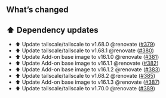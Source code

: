 ## What’s changed

## ⬆️ Dependency updates

- ⬆️ Update tailscale/tailscale to v1.68.0 @renovate ([#379](https://github.com/hassio-addons/addon-tailscale/pull/379))
- ⬆️ Update tailscale/tailscale to v1.68.1 @renovate ([#380](https://github.com/hassio-addons/addon-tailscale/pull/380))
- ⬆️ Update Add-on base image to v16.1.0 @renovate ([#381](https://github.com/hassio-addons/addon-tailscale/pull/381))
- ⬆️ Update Add-on base image to v16.1.1 @renovate ([#382](https://github.com/hassio-addons/addon-tailscale/pull/382))
- ⬆️ Update Add-on base image to v16.1.2 @renovate ([#383](https://github.com/hassio-addons/addon-tailscale/pull/383))
- ⬆️ Update tailscale/tailscale to v1.68.2 @renovate ([#385](https://github.com/hassio-addons/addon-tailscale/pull/385))
- ⬆️ Update Add-on base image to v16.1.3 @renovate ([#387](https://github.com/hassio-addons/addon-tailscale/pull/387))
- ⬆️ Update tailscale/tailscale to v1.70.0 @renovate ([#389](https://github.com/hassio-addons/addon-tailscale/pull/389))
